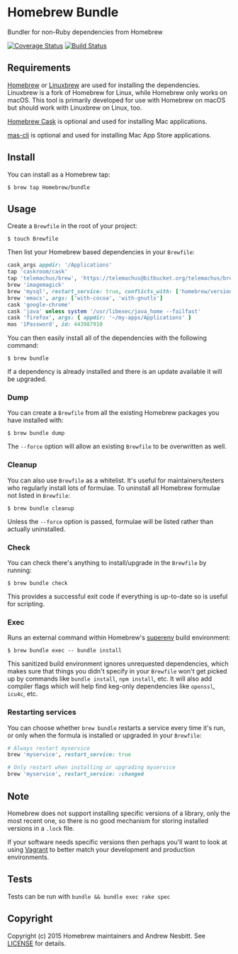 # Homebrew Bundle

Bundler for non-Ruby dependencies from Homebrew

[![Coverage Status](https://codecov.io/github/Homebrew/homebrew-bundle/coverage.svg)](https://coveralls.io/r/Homebrew/homebrew-bundle)
[![Build Status](https://travis-ci.org/Homebrew/homebrew-bundle.svg)](https://travis-ci.org/Homebrew/homebrew-bundle)

## Requirements

[Homebrew](https://github.com/Homebrew/brew) or [Linuxbrew](https://github.com/Linuxbrew/brew) are used for installing the dependencies.
Linuxbrew is a fork of Homebrew for Linux, while Homebrew only works on macOS.
This tool is primarily developed for use with Homebrew on macOS but should work with Linuxbrew on Linux, too.

[Homebrew Cask](https://github.com/caskroom/homebrew-cask) is optional and used for installing Mac applications.

[mas-cli](https://github.com/argon/mas) is optional and used for installing Mac App Store applications.

## Install

You can install as a Homebrew tap:

    $ brew tap Homebrew/bundle

## Usage

Create a `Brewfile` in the root of your project:

    $ touch Brewfile

Then list your Homebrew based dependencies in your `Brewfile`:

```ruby
cask_args appdir: '/Applications'
tap 'caskroom/cask'
tap 'telemachus/brew', 'https://telemachus@bitbucket.org/telemachus/brew.git'
brew 'imagemagick'
brew 'mysql', restart_service: true, conflicts_with: ['homebrew/versions/mysql56']
brew 'emacs', args: ['with-cocoa', 'with-gnutls']
cask 'google-chrome'
cask 'java' unless system '/usr/libexec/java_home --failfast'
cask 'firefox', args: { appdir: '~/my-apps/Applications' }
mas '1Password', id: 443987910
```

You can then easily install all of the dependencies with the following command:

    $ brew bundle

If a dependency is already installed and there is an update available it will be upgraded.

### Dump

You can create a `Brewfile` from all the existing Homebrew packages you have installed with:

    $ brew bundle dump

The `--force` option will allow an existing `Brewfile` to be overwritten as well.

### Cleanup

You can also use `Brewfile` as a whitelist. It's useful for maintainers/testers who regularly install lots of formulae. To uninstall all Homebrew formulae not listed in `Brewfile`:

    $ brew bundle cleanup

Unless the `--force` option is passed, formulae will be listed rather than actually uninstalled.

### Check

You can check there's anything to install/upgrade in the `Brewfile` by running:

    $ brew bundle check

This provides a successful exit code if everything is up-to-date so is useful for scripting.

### Exec

Runs an external command within Homebrew's [superenv](https://github.com/Homebrew/brew/blob/master/share/doc/homebrew/Formula-Cookbook.md#superenv-notes) build environment:

    $ brew bundle exec -- bundle install

This sanitized build environment ignores unrequested dependencies, which makes sure that things you didn't specify in your `Brewfile` won't get picked up by commands like `bundle install`, `npm install`, etc. It will also add compiler flags which will help find keg-only dependencies like `openssl`, `icu4c`, etc.

### Restarting services

You can choose whether `brew bundle` restarts a service every time it's run, or
only when the formula is installed or upgraded in your `Brewfile`:

```ruby
# Always restart myservice
brew 'myservice', restart_service: true

# Only restart when installing or upgrading myservice
brew 'myservice', restart_service: :changed
```

## Note

Homebrew does not support installing specific versions of a library, only the most recent one, so there is no good mechanism for storing installed versions in a `.lock` file.

If your software needs specific versions then perhaps you'll want to look at using [Vagrant](https://vagrantup.com/) to better match your development and production environments.

## Tests

Tests can be run with `bundle && bundle exec rake spec`

## Copyright

Copyright (c) 2015 Homebrew maintainers and Andrew Nesbitt. See [LICENSE](https://github.com/Homebrew/homebrew-bundle/blob/master/LICENSE) for details.
